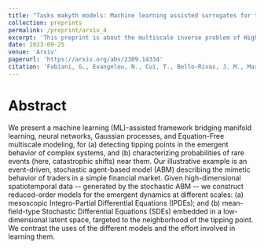 ```yaml
---
title: "Tasks makyth models: Machine learning assisted surrogates for tipping points"
collection: preprints
permalink: /preprint/arxiv_4
excerpt: 'This preprint is about the multiscale inverse problem of High-dimensionale Agent based models via FNNs and RPNNs. For the data-driven reconstruction of bifurcation diagrams and rare event analysis. We learn both Integro-PDEs and low-dimensional SDEs (ML surrogates.)'
date: 2023-09-25
venue: 'Arxiv'
paperurl: 'https://arxiv.org/abs/2309.14334'
citation: 'Fabiani, G., Evangelou, N., Cui, T., Bello-Rivas, J. M., Martin-Linares, C. P., Siettos, C., & Kevrekidis, I. G. (2023). Tasks makyth models: Machine learning assisted surrogates for tipping points. arXiv preprint arXiv:2309.14334.'
---
```


Abstract
=====
We present a machine learning (ML)-assisted framework bridging manifold learning, neural networks, Gaussian processes, and Equation-Free multiscale modeling, for (a) detecting tipping points in the emergent behavior of complex systems, and (b) characterizing probabilities of rare events (here, catastrophic shifts) near them. Our illustrative example is an event-driven, stochastic agent-based model (ABM) describing the mimetic behavior of traders in a simple financial market. Given high-dimensional spatiotemporal data -- generated by the stochastic ABM -- we construct reduced-order models for the emergent dynamics at different scales: (a) mesoscopic Integro-Partial Differential Equations (IPDEs); and (b) mean-field-type Stochastic Differential Equations (SDEs) embedded in a low-dimensional latent space, targeted to the neighborhood of the tipping point. We contrast the uses of the different models and the effort involved in learning them.
